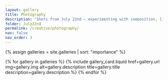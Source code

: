 ```yaml
---
layout: gallery
title: Photography
description: "Shots from July 22nd — experimenting with composition, light, and texture."
folder: July22nd
permalink: /creative/photography/
nav: false
nav_order: 3
---
```

{% assign galleries = site.galleries | sort: "importance" %}
<div class="gallery-grid">
  {% for gallery in galleries %}
    {% include gallery_card.liquid 
      href=gallery.url 
      img=gallery.img 
      alt=gallery.description 
      title=gallery.title 
      description=gallery.description %}
  {% endfor %}
</div>
